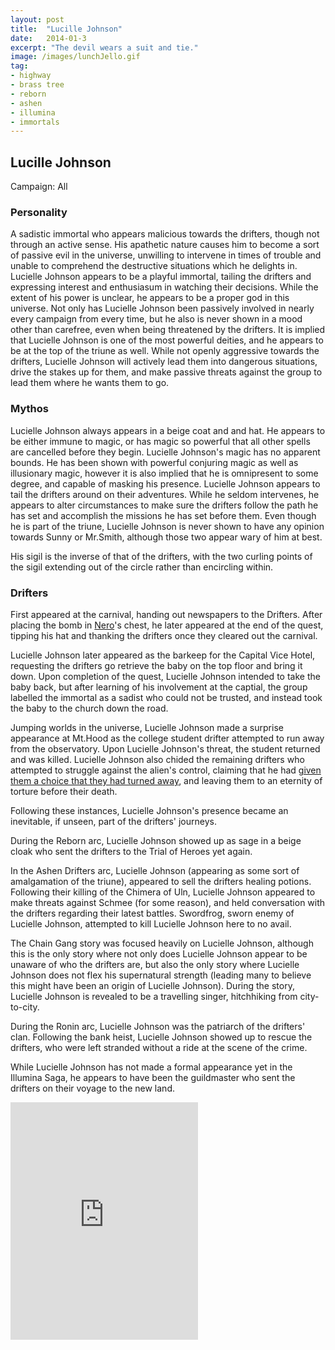 ```yaml
---
layout: post
title:  "Lucille Johnson"
date:   2014-01-3
excerpt: "The devil wears a suit and tie."
image: /images/lunchJello.gif
tag:
- highway
- brass tree
- reborn
- ashen
- illumina
- immortals
---
```


## Lucille Johnson
Campaign: All

### Personality
A sadistic immortal who appears malicious towards the drifters, though not through an active sense. His apathetic nature causes him to become a sort of passive evil in the universe, unwilling to intervene in times of trouble and unable to comprehend the destructive situations which he delights in. Lucielle Johnson appears to be a playful immortal, tailing the drifters and expressing interest and enthusiasum in watching their decisions. While the extent of his power is unclear, he appears to be a proper god in this universe. Not only has Lucielle Johnson been passively involved in nearly every campaign from every time, but he also is never shown in a mood other than carefree, even when being threatened by the drifters. It is implied that Lucielle Johnson is one of the most powerful deities, and he appears to be at the top of the triune as well. While not openly aggressive towards the drifters, Lucielle Johnson will actively lead them into dangerous situations, drive the stakes up for them, and make passive threats against the group to lead them where he wants them to go.

### Mythos
Lucielle Johnson always appears in a beige coat and and hat. He appears to be either immune to magic, or has magic so powerful that all other spells are cancelled before they begin. Lucielle Johnson's magic has no apparent bounds. He has been shown with powerful conjuring magic as well as illusionary magic,  however it is also implied that he is omnipresent to some degree, and capable of masking his presence. Lucielle Johnson appears to tail the drifters around on their adventures. While he seldom intervenes, he appears to alter circumstances to make sure the drifters follow the path he has set and accomplish the missions he has set before them. Even though he is part of the triune, Lucielle Johnson is never shown to have any opinion towards Sunny or Mr.Smith, although those two appear wary of him at best. 

His sigil is the inverse of that of the drifters, with the two curling points of the sigil extending out of the circle rather than encircling within.

### Drifters
First appeared at the carnival, handing out newspapers to the Drifters. After placing the bomb in [Nero](/nero_fanfiction/chapter1.html)'s chest, he later appeared at the end of the quest, tipping his hat and thanking the drifters once they cleared out the carnival.

Lucielle Johnson later appeared as the barkeep for the Capital Vice Hotel, requesting the drifters go retrieve the baby on the top floor and bring it down. Upon completion of the quest, Lucielle Johnson intended to take the baby back, but after learning of his involvement at the captial, the group labelled the immortal as a sadist who could not be trusted, and instead took the baby to the church down the road.

Jumping worlds in the universe, Lucielle Johnson made a surprise appearance at Mt.Hood as the college student drifter attempted to run away from the observatory. Upon Lucielle Johnson's threat, the student returned and was killed. Lucielle Johnson also chided the remaining drifters who attempted to struggle against the alien's control, claiming that he had <a href="https://drifter-handbook.github.io/ire9" >given them a choice that they had turned away</a>, and leaving them to an eternity of torture before their death.

Following these instances, Lucielle Johnson's presence became an inevitable, if unseen, part of the drifters' journeys. 

During the Reborn arc, Lucielle Johnson showed up as sage in a beige cloak who sent the drifters to the Trial of Heroes yet again. 

In the Ashen Drifters arc, Lucielle Johnson (appearing as some sort of amalgamation of the triune), appeared to sell the drifters healing potions. Following their killing of the Chimera of Uln, Lucielle Johnson appeared to make threats against Schmee (for some reason), and held conversation with the drifters regarding their latest battles. Swordfrog, sworn enemy of Lucielle Johnson, attempted to kill Lucielle Johnson here to no avail.

The Chain Gang story was focused heavily on Lucielle Johnson, although this is the only story where not only does Lucielle Johnson appear to be unaware of who the drifters are, but also the only story where Lucielle Johnson does not flex his supernatural strength (leading many to believe this might have been an origin of Lucielle Johnson). During the story, Lucielle Johnson is revealed to be a travelling singer, hitchhiking from city-to-city. 

During the Ronin arc, Lucielle Johnson was the patriarch of the drifters' clan. Following the bank heist, Lucielle Johnson showed up to rescue the drifters, who were left stranded without a ride at the scene of the crime.

While Lucielle Johnson has not made a formal appearance yet in the Illumina Saga, he appears to have been the guildmaster who sent the drifters on their voyage to the new land.

<iframe src="https://open.spotify.com/embed/user/isittooshortornotavailable/playlist/2lijXxJ8GW6EaQXGJaAM6Q" width="300" height="380" frameborder="0" allowtransparency="true" allow="encrypted-media"></iframe>
